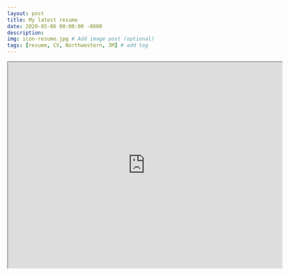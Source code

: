 ```yaml
---
layout: post
title: My latest resume
date: 2020-05-06 00:00:00 -0600
description: 
img: icon-resume.jpg # Add image post (optional)
tags: [resume, CV, Northwestern, 3M] # add tag
---
```


<iframe src="https://drive.google.com/file/d/1boRFBI2TUs1vUr_mpPjvKVxIoVtYf3JX/preview" width="640" height="480"></iframe>
